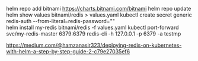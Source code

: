 
helm repo add bitnami https://charts.bitnami.com/bitnami
helm repo update
helm show values bitnami/redis > values.yaml
kubectl create secret generic redis-auth --from-literal=redis-password=""  
helm install my-redis bitnami/redis -f values.yaml
kubectl port-forward svc/my-redis-master 6379:6379
redis-cli -h 127.0.0.1 -p 6379 -a testmp


https://medium.com/@hamzanasir323/deploying-redis-on-kubernetes-with-helm-a-step-by-step-guide-2-c79e27035ef6
